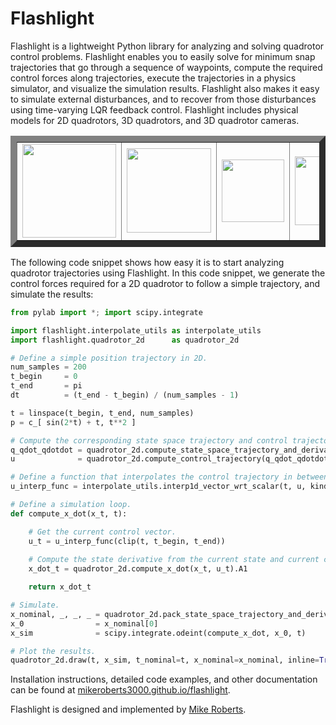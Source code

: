 # Flashlight

Flashlight is a lightweight Python library for analyzing and solving quadrotor control problems. Flashlight enables you to easily solve for minimum snap trajectories that go through a sequence of waypoints, compute the required control forces along trajectories, execute the trajectories in a physics simulator, and visualize the simulation results. Flashlight also makes it easy to simulate external disturbances, and to recover from those disturbances using time-varying LQR feedback control. Flashlight includes physical models for 2D quadrotors, 3D quadrotors, and 3D quadrotor cameras.

<table border='10px' border-color='transparent'>
    <tr border='10px' border-color='transparent'>
        <td text-align='center' border='0px' border-color='transparent'> 
            <img height='150px' src='https://github.com/mikeroberts3000/flashlight/raw/master/docs/_static/flashlight//flashlight_1.jpg' alt='' title=''/>
        </td>
        <td text-align='center' border='0px' border-color='transparent'> 
            <img height='135px' src='https://github.com/mikeroberts3000/flashlight/raw/master/docs/_static/flashlight//flashlight_2.jpg' alt='' title=''/>
        </td>
        <td text-align='center' border='0px' border-color='transparent'>
            <img height='100px' src='https://github.com/mikeroberts3000/flashlight/raw/master/docs/_static/flashlight//flashlight_3.jpg' alt='' title=''/>
        </td>
        <td text-align='center' border='0px' border-color='transparent'> 
            <img height='110px' src='https://github.com/mikeroberts3000/flashlight/raw/master/docs/_static/flashlight//flashlight_4.jpg' alt='' title=''/>
        </td>
    </tr>
</table>

The following code snippet shows how easy it is to start analyzing quadrotor trajectories using Flashlight. In this code snippet, we generate the control forces required for a 2D quadrotor to follow a simple trajectory, and simulate the results:

```python
from pylab import *; import scipy.integrate

import flashlight.interpolate_utils as interpolate_utils
import flashlight.quadrotor_2d      as quadrotor_2d

# Define a simple position trajectory in 2D.
num_samples = 200
t_begin     = 0
t_end       = pi
dt          = (t_end - t_begin) / (num_samples - 1)

t = linspace(t_begin, t_end, num_samples)
p = c_[ sin(2*t) + t, t**2 ]

# Compute the corresponding state space trajectory and control trajectories for a 2D quadrotor.
q_qdot_qdotdot = quadrotor_2d.compute_state_space_trajectory_and_derivatives(p, dt)
u              = quadrotor_2d.compute_control_trajectory(q_qdot_qdotdot)

# Define a function that interpolates the control trajectory in between time samples.
u_interp_func = interpolate_utils.interp1d_vector_wrt_scalar(t, u, kind="cubic")

# Define a simulation loop.
def compute_x_dot(x_t, t):

    # Get the current control vector.
    u_t = u_interp_func(clip(t, t_begin, t_end))
    
    # Compute the state derivative from the current state and current control vectors.
    x_dot_t = quadrotor_2d.compute_x_dot(x_t, u_t).A1

    return x_dot_t

# Simulate.
x_nominal, _, _, _ = quadrotor_2d.pack_state_space_trajectory_and_derivatives(q_qdot_qdotdot)
x_0                = x_nominal[0]
x_sim              = scipy.integrate.odeint(compute_x_dot, x_0, t)

# Plot the results.
quadrotor_2d.draw(t, x_sim, t_nominal=t, x_nominal=x_nominal, inline=True)
```

Installation instructions, detailed code examples, and other documentation can be found at [mikeroberts3000.github.io/flashlight](http://mikeroberts3000.github.io/flashlight).

Flashlight is designed and implemented by [Mike Roberts](http://graphics.stanford.edu/~mlrobert).
